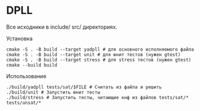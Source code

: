 # DPLL
Все исходники в include/ src/ директориях.

Установка
```
cmake -S . -B build --target yadpll # для основного исполняемого файла
cmake -S . -B build --target unit # для юнит тестов (нужен gtest)
cmake -S . -B build --target stress # для stress тестов (нужен gtest)
cmake --build build
```

Использование
```
./build/yadpll tests/sat/$FILE # Считать из файла и решить
./build/unit # Запустить юнит тесты
./build/stress # Запустить тесты, читающие кнф из файлов tests/sat/* tests/unsat/*
```
